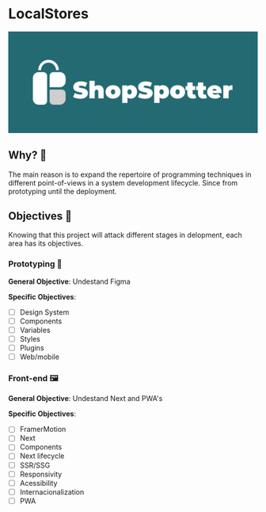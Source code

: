 # LocalStores
<p align="center">
<img src="logo.png">
</p>

## Why? 🤔
The main reason is to expand the repertoire of programming techniques in different point-of-views in a system development lifecycle. Since from prototyping until the deployment.

## Objectives 🎯

Knowing that this project will attack different stages in delopment, each area has its objectives.

### Prototyping 📝

**General Objective**: 
Undestand Figma

**Specific Objectives**:
-   [ ] Design System
-   [ ] Components
-   [ ] Variables
-   [ ] Styles
-   [ ] Plugins
-   [ ] Web/mobile

### Front-end 🖼️

**General Objective**: 
Undestand Next and PWA's

**Specific Objectives**:
-   [ ] FramerMotion
-   [ ] Next
-   [ ] Components
-   [ ] Next lifecycle
-   [ ] SSR/SSG
-   [ ] Responsivity
-   [ ] Acessibility
-   [ ] Internacionalization
-   [ ] PWA
